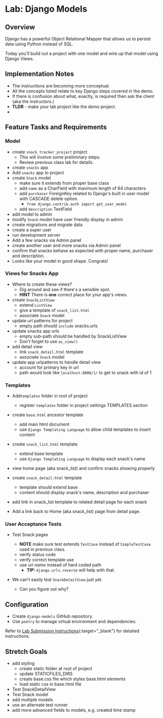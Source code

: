 # Lab: Django Models

## Overview

Django has a powerful Object Relational Mapper that allows us to persist data using Python instead of SQL.

Today you'll build out a project with one model and wire up that model using Django Views.

## Implementation Notes

- The instructions are becoming more conceptual.
- All the concepts listed relate to key Django steps covered in the demo.
- If there is confusion about what, exactly, is required then ask the client (aka the instructors.)
- **TLDR** - make your lab project like the demo project.
- 
## Feature Tasks and Requirements

### Model

- create `snack_tracker_project` project
  - This will involve some preliminary steps.
  - Review previous class lab for details. 
- create `snacks` app
- Add `snacks` app to project
- create `Snack` model
  - make sure it extends from proper base class 
  - add `name` as a CharField with maximum length of 64 characters.
  - add `purchaser` ForeignKey related to Django's built in user model with CASCADE delete option.
    -  `from django.contrib.auth import get_user_model` 
  - add `description` TextField
- add model to admin
- modify `Snack` model have user friendly display in admin
- create migrations and migrate data
- create a super user
- run development server
- Add a few snacks via Admin panel
- create another user and more snacks via Admin panel
- confirm that snacks behave as expected with proper name, purchaser and description.
- Looks like your model in good shape. Congrats!

### Views for Snacks App

- Where to create these views? 
  - Dig around and see if there's a sensible spot.
  - **HINT** There is **one** correct place for your app's views.
- create `SnackListView`
  - extend `ListView`
  - give a template of `snack_list.html`
  - associate `Snack` model
- update url patterns for project
  - empty path should `include` snacks.urls 
- update snacks app urls
  -  empty sub-path should be handled by SnackListView
    - Don't forget to use `as_view()`   
- add detail view
  - link `snack_detail.html` template
  - associate `Snack` model
- update app urlpatterns to handle detail view
  - account for primary key in url
  - path would look like `localhost:8000/1/` to get to snack with id of 1

### Templates
- Add`templates` folder in root of project
  - register `templates` folder in project settings TEMPLATES section
- create `base.html` ancestor template
  - add main html document
  - use `Django Templating Language` to allow child templates to insert content
- create `snack_list.html` template
  - extend base template 
  - use `Django Templating Language` to display each snack's name
- view home page (aka snack_list) and confirm snacks showing properly
- create `snack_detail.html` template
  - template should extend base
  - content should display snack's name, description and purchaser

- add link in snack_list template to related detail page for each snack
- Add a link back to Home (aka snack_list) page from detail page.


### User Acceptance Tests

- Test Snack pages
  - **NOTE** make sure test extends `TestCase` instead of `SimpleTestCase` used in previous class. 
  - verify status code
  - verify correct template use
  - use url *name* instead of hard coded path
    -  **TIP:** `django.urls.reverse` will help with that. 

- We can't easily test `SnackDetailView` just yet.
  - Can you figure out why?

## Configuration

- Create `django-models` GitHub repository.
- Use `poetry` to manage virtual environment and dependencies.

Refer to [Lab Submission Instructions](../../../reference/submission-instructions/labs/){:target="_blank"} for detailed instructions.

## Stretch Goals

- add styling
  - create static folder at root of project
  - update STATICFILES_DIRS
  - create base.css file which styles base.html elements
  - load static css in base.html file
- Test SnackDetailView
- Test Snack model
- add multiple models
- use an alternate test runner
- add more advanced fields to models, e.g. created time stamp

